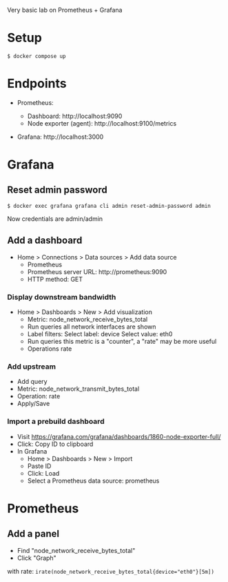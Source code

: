 Very basic lab on Prometheus + Grafana

# Setup

```
$ docker compose up
```

# Endpoints

- Prometheus:
    - Dashboard:
        http://localhost:9090
    - Node exporter (agent):
        http://localhost:9100/metrics

- Grafana:
    http://localhost:3000


# Grafana

## Reset admin password

```
$ docker exec grafana grafana cli admin reset-admin-password admin
```

Now credentials are admin/admin

## Add a dashboard

- Home > Connections > Data sources > Add data source
    - Prometheus
    - Prometheus server URL: http://prometheus:9090
    - HTTP method: GET


### Display downstream bandwidth

- Home > Dashboards > New > Add visualization
    - Metric: node_network_receive_bytes_total
    - Run queries
        all network interfaces are shown
    - Label filters:
        Select label: device
        Select value: eth0
    - Run queries
        this metric is a "counter", a "rate" may be more useful
    - Operations
        rate

### Add upstream

- Add query
- Metric: node_network_transmit_bytes_total
- Operation: rate
- Apply/Save


### Import a prebuild dashboard

- Visit https://grafana.com/grafana/dashboards/1860-node-exporter-full/
- Click: Copy ID to clipboard
- In Grafana
    - Home > Dashboards > New > Import
    - Paste ID
    - Click: Load
    - Select a Prometheus data source: prometheus


# Prometheus

## Add a panel

- Find "node_network_receive_bytes_total"
- Click "Graph"

with rate: `irate(node_network_receive_bytes_total{device="eth0"}[5m])`
